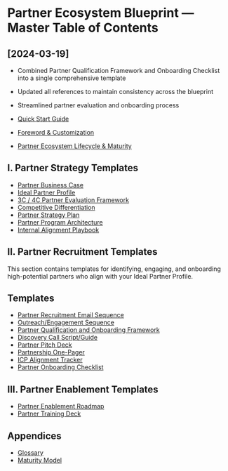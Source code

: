 # Partner Ecosystem Blueprint — Master Table of Contents

## [2024-03-19]
- Combined Partner Qualification Framework and Onboarding Checklist into a single comprehensive template
- Updated all references to maintain consistency across the blueprint
- Streamlined partner evaluation and onboarding process

- [Quick Start Guide](00_Quick_Start_Guide.md)
- [Foreword & Customization](01_Foreword_and_Customization.md)
- [Partner Ecosystem Lifecycle & Maturity](02_Lifecycle_and_Maturity.md)

## I. Partner Strategy Templates
- [Partner Business Case](I_Partner_Strategy_Templates/01_Partner_Business_Case.md)
- [Ideal Partner Profile](I_Partner_Strategy_Templates/02_Ideal_Partner_Profile.md)
- [3C / 4C Partner Evaluation Framework](I_Partner_Strategy_Templates/03_3C_4C_Evaluation_Framework.md)
- [Competitive Differentiation](I_Partner_Strategy_Templates/04_Competitive_Differentiation.md)
- [Partner Strategy Plan](I_Partner_Strategy_Templates/05_Partner_Strategy_Plan.md)
- [Partner Program Architecture](I_Partner_Strategy_Templates/06_Program_Architecture.md)
- [Internal Alignment Playbook](I_Partner_Strategy_Templates/07_Internal_Alignment_Playbook.md)

## II. Partner Recruitment Templates

This section contains templates for identifying, engaging, and onboarding high-potential partners who align with your Ideal Partner Profile.

## Templates
- [Partner Recruitment Email Sequence](II_Partner_Recruitment_Templates/01_Recruitment_Email_Sequence.md)
- [Outreach/Engagement Sequence](II_Partner_Recruitment_Templates/02_Outreach_Engagement_Sequence.md)
- [Partner Qualification and Onboarding Framework](II_Partner_Recruitment_Templates/03_Partner_Qualification_and_Onboarding.md)
- [Discovery Call Script/Guide](II_Partner_Recruitment_Templates/04_Discovery_Call_Script.md)
- [Partner Pitch Deck](II_Partner_Recruitment_Templates/05_Partner_Pitch_Deck.md)
- [Partnership One-Pager](II_Partner_Recruitment_Templates/06_Partnership_One_Pager.md)
- [ICP Alignment Tracker](II_Partner_Recruitment_Templates/07_ICP_Alignment_Tracker.md)
- [Partner Onboarding Checklist](II_Partner_Recruitment_Templates/03_Onboarding_Checklist.md)

## III. Partner Enablement Templates
- [Partner Enablement Roadmap](III_Partner_Enablement_Templates/01_Enablement_Roadmap.md)
- [Partner Training Deck](III_Partner_Enablement_Templates/02_Training_Deck.md)

## Appendices
- [Glossary](Appendix_Glossary.md)
- [Maturity Model](Appendix_Maturity_Model.md) 